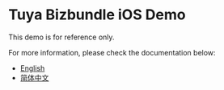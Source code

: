 # Tuya Bizbundle iOS Demo

This demo is for reference only.

For more information, please check the documentation below:

* [English](https://tuyainc.github.io/tuyasmart_bizbundle_ios_doc/en/)
* [简体中文](https://tuyainc.github.io/tuyasmart_bizbundle_ios_doc/zh-hans/)

